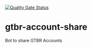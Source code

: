 [![Quality Gate Status](https://sonarcloud.io/api/project_badges/measure?project=Granmilk_gtbr-account-share&metric=alert_status)](https://sonarcloud.io/summary/new_code?id=Granmilk_gtbr-account-share)
# gtbr-account-share

Bot to share GTBR Accounts
